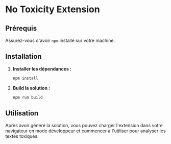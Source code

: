 # No Toxicity Extension

## Prérequis

Assurez-vous d'avoir `npm` installé sur votre machine.

## Installation

1. **Installer les dépendances :**

   ```sh
   npm install
   ```

2. **Build la solution :**
    ```sh
    npm run build
    ```

## Utilisation
Après avoir généré la solution, vous pouvez charger l'extension dans votre navigateur en mode développeur et commencer à l'utiliser pour analyser les textes toxiques.